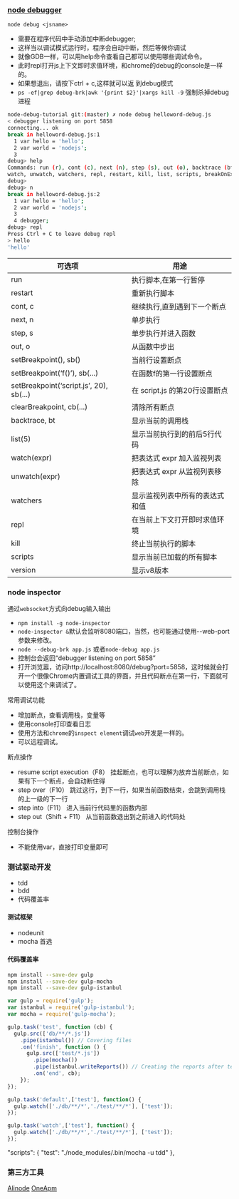 ### [node debugger](https://nodejs.org/api/debugger.html)
`node debug <jsname>`
- 需要在程序代码中手动添加中断debugger;
- 这样当以调试模式运行时，程序会自动中断，然后等候你调试
- 就像GDB一样，可以用help命令查看自己都可以使用哪些调试命令。
- 此时repl打开js上下文即时求值环境，和chrome的debug的console是一样的。
- 如果想退出，请按下ctrl + c,这样就可以返 到debug模式
- `ps -ef|grep debug-brk|awk '{print $2}'|xargs kill -9` 强制杀掉debug进程

```sh
node-debug-tutorial git:(master) ✗ node debug helloword-debug.js
< debugger listening on port 5858
connecting... ok
break in helloword-debug.js:1
  1 var hello = 'hello';
  2 var world = 'nodejs';
  3 
debug> help
Commands: run (r), cont (c), next (n), step (s), out (o), backtrace (bt), setBreakpoint (sb), clearBreakpoint (cb),
watch, unwatch, watchers, repl, restart, kill, list, scripts, breakOnException, breakpoints, version
debug> 
debug> n
break in helloword-debug.js:2
  1 var hello = 'hello';
  2 var world = 'nodejs';
  3 
  4 debugger;
debug> repl
Press Ctrl + C to leave debug repl
> hello
'hello'
```

可选项 | 用途
---|---
run | 执行脚本,在第一行暂停
restart | 重新执行脚本
cont, c | 继续执行,直到遇到下一个断点
next, n | 单步执行
step, s | 单步执行并进入函数
out, o | 从函数中步出
setBreakpoint(), sb() | 当前行设置断点
setBreakpoint(‘f()’), sb(...) | 在函数f的第一行设置断点
setBreakpoint(‘script.js’, 20), sb(...) | 在 script.js 的第20行设置断点
clearBreakpoint, cb(...) | 清除所有断点
backtrace, bt | 显示当前的调用栈
list(5) | 显示当前执行到的前后5行代码
watch(expr) | 把表达式 expr 加入监视列表
unwatch(expr) | 把表达式 expr 从监视列表移除
watchers | 显示监视列表中所有的表达式和值
repl | 在当前上下文打开即时求值环境
kill | 终止当前执行的脚本
scripts | 显示当前已加载的所有脚本
version | 显示v8版本

### node inspector
通过`websocket`方式向debug输入输出
- `npm install -g node-inspector`
- `node-inspector &`默认会监听8080端口，当然，也可能通过使用--web-port参数来修改。
- `node --debug-brk app.js` 或者`node-debug app.js`
- 控制台会返回“debugger listening on port 5858”
- 打开浏览嚣，访问http://localhost:8080/debug?port=5858，这时候就会打开一个很像Chrome内置调试工具的界面，并且代码断点在第一行，下面就可以使用这个来调试了。

常用调试功能
- 增加断点，查看调用栈，变量等
- 使用console打印查看日志
- 使用方法和`chrome`的`inspect element`调试`web`开发是一样的。
- 可以远程调试。

断点操作
- resume script execution（F8） 挂起断点，也可以理解为放弃当前断点，如果有下一个断点，会自动断住得
- step over（F10） 跳过这行，到下一行，如果当前函数结束，会跳到调用栈的上一级的下一行
- step into（F11） 进入当前行代码里的函数内部
- step out（Shift + F11） 从当前函数退出到之前进入的代码处

控制台操作
- 不能使用var，直接打印变量即可

### 测试驱动开发
- tdd
- bdd
- 代码覆盖率

#### 测试框架
- nodeunit
- mocha 首选

#### 代码覆盖率
```sh
npm install --save-dev gulp
npm install --save-dev gulp-mocha
npm install --save-dev gulp-istanbul
```

```js
var gulp = require('gulp');
var istanbul = require('gulp-istanbul');
var mocha = require('gulp-mocha'); 

gulp.task('test', function (cb) {
  gulp.src(['db/**/*.js'])
    .pipe(istanbul()) // Covering files
    .on('finish', function () {
      gulp.src(['test/*.js'])
        .pipe(mocha())
        .pipe(istanbul.writeReports()) // Creating the reports after tests runned
        .on('end', cb);
    });
});

gulp.task('default',['test'], function() {
  gulp.watch(['./db/**/*','./test/**/*'], ['test']);
});

gulp.task('watch',['test'], function() {
  gulp.watch(['./db/**/*','./test/**/*'], ['test']);
});
```

"scripts": { "test": "./node_modules/.bin/mocha -u tdd" },

### 第三方工具
[Alinode](http://alinode.aliyun.com/)
[OneApm](http://www.oneapm.com/)